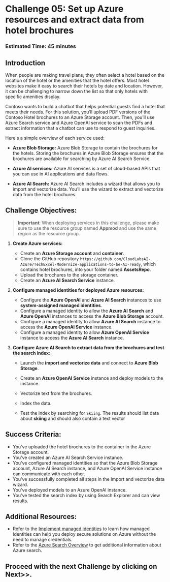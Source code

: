 # Challenge 05: Set up Azure resources and extract data from hotel brochures
### Estimated Time: 45 minutes
## Introduction
When people are making travel plans, they often select a hotel based on the location of the hotel or the amenities that the hotel offers. Most hotel websites make it easy to search their hotels by date and location. However, it can be challenging to narrow down the list so that only hotels with specific amenities display.

Contoso wants to build a chatbot that helps potential guests find a hotel that meets their needs. For this solution, you’ll upload PDF versions of the Contoso Hotel brochures to an Azure Storage account. Then, you’ll use Azure Search service and Azure OpenAI service to scan the PDFs and extract information that a chatbot can use to respond to guest inquiries.

Here's a simple overview of each service used:

- **Azure Blob Storage:** Azure Blob Storage to contain the brochures for the hotels. Storing the brochures in Azure Blob Storage ensures that the brochures are available for searching by Azure AI Search Service.

- **Azure AI services:** Azure AI services is a set of cloud-based APIs that you can use in AI applications and data flows.

- **Azure AI Search:** Azure AI Search includes a wizard that allows you to import and vectorize data. You’ll use the wizard to extract and vectorize data from the hotel brochures.

## Challenge Objectives:

> **Important**: When deploying services in this challenge, please make sure to use the resource group named **Appmod** and use the same region as the resource group.

1. **Create Azure services:**

   - Create an **Azure Storage account** and **container**.
   - Clone the GitHub repository `https://github.com/CloudLabsAI-Azure/TechExcel-Modernize-applications-to-be-AI-ready`, which contains hotel brochures, into your folder named **AssetsRepo**.
   - Upload the brochures to the storage container.
   - Create an **Azure AI Search Service** instance.

1. **Configure managed identities for deployed Azure resources:**  

   - Configure the **Azure OpenAI** and **Azure AI Search** instances to use **system-assigned managed identities**.
   - Configure a managed identity to allow the **Azure AI Search** and **Azure OpenAI** instances to access the **Azure Blob Storage** account.
   - Configure a managed identity to allow **Azure AI Search** instance to access the **Azure OpenAI Service** instance.
   - Configure a managed identity to allow **Azure OpenAI Service** instance to access the **Azure AI Search** instance.

1. **Configure Azure AI Search to extract data from the brochures and test the search index:**

   - Launch the **import and vectorize data** and connect to **Azure Blob Storage**.
   - Create an **Azure OpenAI Service** instance and deploy models to the instance.
   - Vectorize text from the brochures.
   - Index the data.
   - Test the index by searching for `Skiing`. The results should list data about **skiing** and should also contain a text vector 

     <validation step="932c0914-39fe-4f3b-b876-6d0169c84b56" />   

## Success Criteria:

- You’ve uploaded the hotel brochures to the container in the Azure Storage account.
- You’ve created an Azure AI Search Service instance.
- You’ve configured managed identities so that the Azure Blob Storage account, Azure AI Search instance, and Azure OpenAI Service instance can communicate with each other.
- You’ve successfully completed all steps in the Import and vectorize data wizard.
- You’ve deployed models to an Azure OpenAI instance.
- You’ve tested the search index by using Search Explorer and can view results.

## Additional Resources:

- Refer to the [Implement managed identities](https://learn.microsoft.com/en-us/training/modules/implement-managed-identities/) to learn how managed identities can help you deploy secure solutions on Azure without the need to manage credentials.
- Refer to the [Azure Search Overview](https://learn.microsoft.com/en-us/azure/search/search-what-is-azure-search) to get additional information about Azure search.

## Proceed with the next Challenge by clicking on **Next**>>.   
